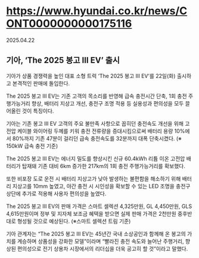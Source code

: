 # https://www.hyundai.co.kr/news/CONT0000000000175116

2025.04.22

##  기아, ‘The 2025 봉고 Ⅲ EV’ 출시

기아가 상품 경쟁력을 높인 대표 소형 트럭 ‘The 2025 봉고 Ⅲ EV’를 22일(화) 출시하고 본격적인 판매에 돌입한다.

The 2025 봉고 Ⅲ EV는 기존 고객의 목소리를 반영해 급속 충전시간 단축, 1회 충전 주행가능거리 향상, 배터리 지상고 개선, 충전구 조명 적용 등 실용성과 편의성을 모두 끌어올린 것이 특징이다.

기아는 기존 봉고 Ⅲ EV 고객의 주요 불만족 사항으로 꼽히던 충전속도 개선을 위해 고전압 케이블 와이어링 두께를 키워 충전 전류량을 증대시킴으로써 배터리 용량 10%에서 80%까지 기존 47분이 걸리던 급속 충전속도를 32분까지 대폭 단축시켰다. (※ 150kW 급속 충전 기준)

The 2025 봉고 Ⅲ EV는 에너지 밀도를 향상시킨 신규 60.4kWh 리튬 이온 고전압 배터리가 탑재돼 기존 대비 6km 증가한 217km의 1회 충전 주행가능거리를 확보했다.

또한 비포장 도로 운전 시 배터리 지상고가 낮아 발생하는 불편함을 해소하기 위해 배터리 지상고를 10mm 높였고, 야간 충전 시 시인성을 확보할 수 있는 LED 조명을 충전구 상단에 추가로 적용해 사용자 편의성을 높였다.

The 2025 봉고 Ⅲ EV의 판매 가격은 스마트 셀렉션 4,325만원, GL 4,450만원, GLS 4,615만원이며 정부 및 지자체 보조금 혜택을 받으면 실제 판매 가격은 2천만원 중후반대로 형성될 것으로 예상된다. (※스마트 셀렉션 트림 기준)

기아 관계자는 “The 2025 봉고 Ⅲ EV는 45년간 국내 소상공인과 함께해 온 봉고의 가치를 계승하며 상품성을 강화한 모델”이라며 “빨라진 충전 속도와 늘어난 주행거리, 향상된 편의성으로 전기 상용차 시장에서의 리더십을 더욱 공고히 할 것”이라고 말했다.